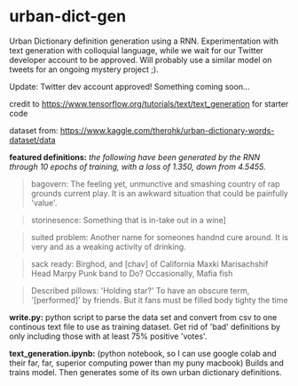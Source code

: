 # urban-dict-gen
Urban Dictionary definition generation using a RNN. Experimentation with text generation with colloquial language, while we wait for our Twitter developer account to be approved. Will probably use a similar model on tweets for an ongoing mystery project ;).

Update: Twitter dev account approved! Something coming soon...

credit to https://www.tensorflow.org/tutorials/text/text_generation for starter code

dataset from: https://www.kaggle.com/therohk/urban-dictionary-words-dataset/data

__featured definitions:__
_the following have been generated by the RNN through 10 epochs of training, with a loss of 1.350, down from 4.5455._
>bagovern: The feeling yet, unmunctive and smashing country of rap grounds current play. It is an awkward situation that could be painfully 'value'.

>storinesence: Something that is in-take out in a wine]

>suited problem: Another name for someones handnd cure around. It is very and as a weaking activity of drinking.

>sack ready: Birghod, and [chav] of California Maxki Marisachshif Head Marpy Punk band to Do? Occasionally, Mafia fish

>Described pillows: 'Holding star?' To have an obscure term, '[performed]' by friends. But it fans must be filled body tighty the time

__write.py:__
python script to parse the data set and convert from csv to one continous text file to use as training dataset. Get rid of 'bad' definitions by only including those with at least 75% positive 'votes'. 

__text_generation.ipynb:__
(python notebook, so I can use google colab and their far, far, superior computing power than my puny macbook)
Builds and trains model. Then generates some of its own urban dictionary definitions.
